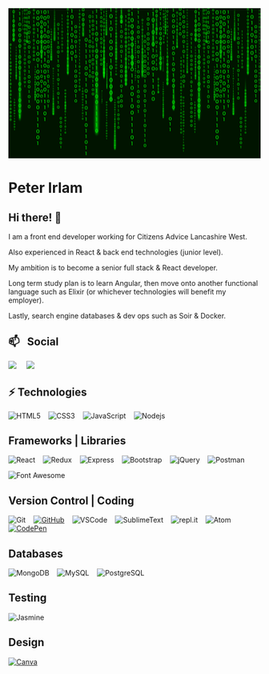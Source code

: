 <img src="https://github.com/peterirlam/peterirlam/blob/main/MatrixStyleCode.jpg" width="100%" height="300">

# Peter Irlam

## Hi there! 👋

I am a front end developer working for Citizens Advice Lancashire West. 

Also experienced in React & back end technologies (junior level). 

My ambition is to become a senior full stack & React developer.

Long term study plan is to learn Angular, then move onto another functional language such as Elixir (or whichever technologies will benefit my employer). 

Lastly, search engine databases & dev ops such as Soir & Docker.

<!--
**peterirlam/peterirlam** is a ✨ _special_ ✨ repository because its `README.md` (this file) appears on your GitHub profile.

- 🔭 I’m currently working on ...
- 🌱 I’m currently learning ...
- 👯 I’m looking to collaborate on ...
- 🤔 I’m looking for help with ...
- 💬 Ask me about ...
- 📫 How to reach me: ...
- 😄 Pronouns: ...
- ⚡ Fun fact: ...
-->
## 📫 &nbsp; Social

<p align="left">
  <a target="_blank"href="https://www.linkedin.com/in/peter-irlam-5229004b/"><img src="https://img.shields.io/badge/linkedin-%230077B5.svg?&style=for-the-badge&logo=linkedin&logoColor=white" /></a>&nbsp;&nbsp;&nbsp;&nbsp;
  <a href="mailto:ilampeter@gmail.com?subject=Hello%20Ileri,%20From%20Github"><img src="https://img.shields.io/badge/gmail-%23D14836.svg?&style=for-the-badge&logo=gmail&logoColor=white" /></a>
</p>

## ⚡ Technologies

![HTML5](https://img.shields.io/badge/HTML5%20-%23E34F26.svg?&style=for-the-badge&logo=HTML5&logoColor=FFFFFF)&nbsp;&nbsp;&nbsp;
![CSS3](https://img.shields.io/badge/CSS3%20-%231572B6.svg?&style=for-the-badge&logo=CSS3&logoColor=FFFFFF)&nbsp;&nbsp;&nbsp;
![JavaScript](https://img.shields.io/badge/JavaScript%20-%23323330.svg?&style=for-the-badge&logo=JavaScript&logoColor=F7DF1E)&nbsp;&nbsp;&nbsp;
![Nodejs](https://img.shields.io/badge/node.js%20-%2343853D.svg?&style=for-the-badge&logo=node.js&logoColor=FFFFFF)

## Frameworks | Libraries 

![React](https://img.shields.io/badge/react%20-%2300D9FF.svg?&style=for-the-badge&logo=react&logoColor=FFFFFF)&nbsp;&nbsp;&nbsp;
![Redux](https://img.shields.io/badge/redux-%23593d88.svg?style=for-the-badge&logo=redux&logoColor=FFFFFF)&nbsp;&nbsp;&nbsp;
![Express](https://img.shields.io/badge/express.js-%23404d59.svg?style=for-the-badge&logo=express&logoColor=FFFFFF)&nbsp;&nbsp;&nbsp;
![Bootstrap](https://img.shields.io/badge/Bootstrap%20-%23563D7C.svg?&style=for-the-badge&logo=Bootstrap&logoColor=FFFFFF)&nbsp;&nbsp;&nbsp;
![jQuery](https://img.shields.io/badge/jQuery%20-%231E2E3B.svg?&style=for-the-badge&logo=jQuery&logoColor=21ACE2)&nbsp;&nbsp;&nbsp;
![Postman](https://img.shields.io/badge/Postman%20-%23FF6C37.svg?&style=for-the-badge&logo=Postman&logoColor=FFFFFF)&nbsp;&nbsp;&nbsp;

![Font Awesome](https://img.shields.io/badge/Font%20Awesome%20-%23339AF0.svg?&style=for-the-badge&logo=Font%20Awesome&logoColor=FFFFFF)

## Version Control | Coding

![Git](https://img.shields.io/badge/Git%20-%23302F2F.svg?&style=for-the-badge&logo=Git&logoColor=F05032)&nbsp;&nbsp;&nbsp;
[![GitHub](https://img.shields.io/badge/GitHub%20-%23181717.svg?&style=for-the-badge&logo=GitHub&logoColor=FFFFFF)](https://github.com/peterirlam)&nbsp;&nbsp;&nbsp;
![VSCode](https://img.shields.io/badge/VSCode%20-%232B2B30.svg?&style=for-the-badge&logo=Visual%20Studio%20Code&logoColor=007ACC)&nbsp;&nbsp;&nbsp;
![SublimeText](https://img.shields.io/badge/sublime_text-%23575757.svg?style=for-the-badge&logo=sublime-text&logoColor=important)&nbsp;&nbsp;&nbsp;
![repl.it](https://img.shields.io/badge/repl.it%20-%23101B30.svg?&style=for-the-badge&logo=repl.it&logoColor=93969C)&nbsp;&nbsp;&nbsp;
![Atom](https://img.shields.io/badge/Atom-%2366595C.svg?style=for-the-badge&logo=atom&logoColor=FFFFFF)&nbsp;&nbsp;&nbsp;
[![CodePen](https://img.shields.io/badge/CodePen%20-%23000000.svg?&style=for-the-badge&logo=CodePen&logoColor=FFFFFF)](https://codepen.io/peter-irlam)

## Databases

![MongoDB](https://img.shields.io/badge/MongoDB%20-%233F2E1E.svg?&style=for-the-badge&logo=MongoDB&logoColor=47A248)&nbsp;&nbsp;&nbsp;
![MySQL](https://img.shields.io/badge/MySQL%20-%2300758F.svg?&style=for-the-badge&logo=MySQL&logoColor=FFFFFF)&nbsp;&nbsp;&nbsp;
![PostgreSQL](https://img.shields.io/badge/PostgreSQL%20-%23336791.svg?&style=for-the-badge&logo=PostgreSQL&logoColor=FFFFFF)

## Testing
![Jasmine](https://img.shields.io/badge/Jasmine%20-%238A4182.svg?&style=for-the-badge&logo=Jasmine&logoColor=FFFFFF)

## Design
[![Canva](https://img.shields.io/badge/Canva-%2300C4CC.svg?style=for-the-badge&logo=Canva&logoColor=FFFFFF)](https://www.pinterest.co.uk/xukkhini/_created/)


